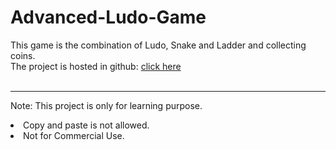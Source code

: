 # Advanced-Ludo-Game
This game is the combination of Ludo, Snake and Ladder and collecting coins.<br>
The project is hosted in github: <a href="https://ishwargautam.github.io/Advanced-Ludo-Game/">click here</a>
<br><br>
<hr>

Note: This project is only for learning purpose.
<li>Copy and paste is not allowed.</li>
<li>Not for Commercial Use.</li>
